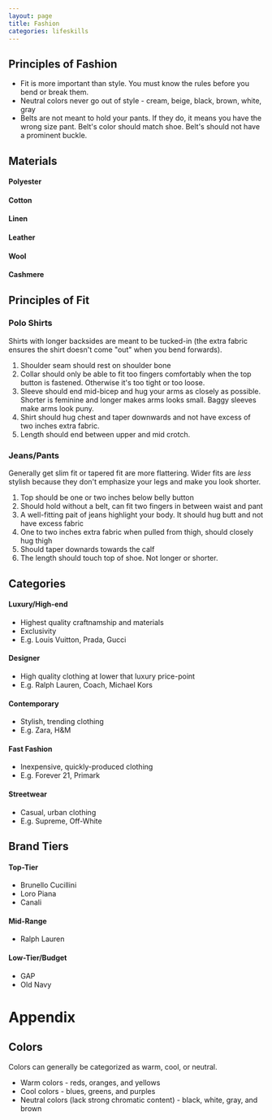 ```yaml
---
layout: page
title: Fashion
categories: lifeskills
---
```


## Principles of Fashion
 * Fit is more important than style. You must know the rules before you bend or break them.
 * Neutral colors never go out of style - cream, beige, black, brown, white, gray
 * Belts are not meant to hold your pants. If they do, it means you have the wrong size pant. Belt's color should match shoe. Belt's should not have a prominent buckle.


## Materials
#### Polyester
#### Cotton
#### Linen
#### Leather
#### Wool
#### Cashmere

## Principles of Fit
### Polo Shirts
Shirts with longer backsides are meant to be tucked-in (the extra fabric ensures the shirt doesn't come "out" when you bend forwards).
1. Shoulder seam should rest on shoulder bone
2. Collar should only be able to fit too fingers comfortably when the top button is fastened. Otherwise it's too tight or too loose.
3. Sleeve should end mid-bicep and hug your arms as closely as possible. Shorter is feminine and longer makes arms looks small. Baggy sleeves make arms look puny.
4. Shirt should hug chest and taper downwards and not have excess of two inches extra fabric.
5. Length should end between upper and mid crotch.

### Jeans/Pants
Generally get slim fit or tapered fit are more flattering. Wider fits are *less* stylish because they don't emphasize your legs and make you look shorter.
1. Top should be one or two inches below belly button
2. Should hold without a belt, can fit two fingers in between waist and pant
3. A well-fitting pait of jeans highlight your body. It should hug butt and not have excess fabric 
4. One to two inches extra fabric when pulled from thigh, should closely hug thigh
5. Should taper downards towards the calf 
6. The length should touch top of shoe. Not longer or shorter.

## Categories
#### Luxury/High-end
 * Highest quality craftnamship and materials
 * Exclusivity
 * E.g. Louis Vuitton, Prada, Gucci
#### Designer
 * High quality clothing at lower that luxury price-point
 * E.g. Ralph Lauren, Coach, Michael Kors
#### Contemporary
 * Stylish, trending clothing
 * E.g. Zara, H&M
#### Fast Fashion
 * Inexpensive, quickly-produced clothing
 * E.g. Forever 21, Primark
#### Streetwear
 * Casual, urban clothing
 * E.g. Supreme, Off-White 

## Brand Tiers
#### Top-Tier
 * Brunello Cucillini
 * Loro Piana
 * Canali
#### Mid-Range
 * Ralph Lauren
#### Low-Tier/Budget
 * GAP
 * Old Navy

# Appendix
## Colors
Colors can generally be categorized as warm, cool, or neutral. 
 * Warm colors - reds, oranges, and yellows
 * Cool colors - blues, greens, and purples
 * Neutral colors (lack strong chromatic content) - black, white, gray, and brown
